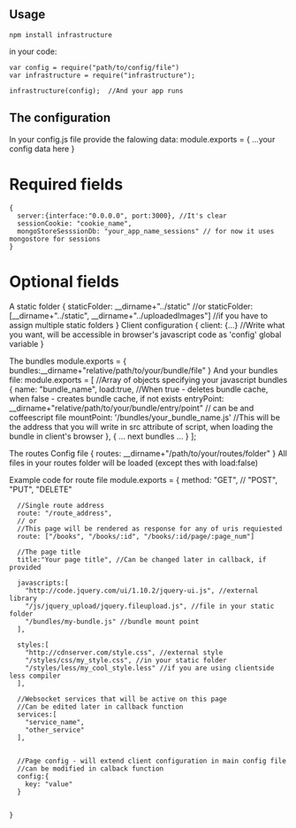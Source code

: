## Usage ##
    npm install infrastructure

in your code:
    
    var config = require("path/to/config/file")
    var infrastructure = require("infrastructure");

    infrastructure(config);  //And your app runs


## The configuration ##

In your config.js file provide the falowing data:
    module.exports = {
      ...your config data here
    }
# Required fields #
    {
      server:{interface:"0.0.0.0", port:3000}, //It's clear
      sessionCookie: "cookie_name",
      mongoStoreSesssionDb: "your_app_name_sessions" // for now it uses mongostore for sessions
    }

# Optional fields #
A static folder
    {
      staticFolder: __dirname+"../static" //or
      staticFolder: [__dirname+"../static", __dirname+"../uploadedImages"] //if you have to assign multiple static folders
    }
Client configuration
    {
      client: {...} //Write what you want, will be accessible in browser's javascript code as 'config' global variable
    }


The bundles
    module.exports = {
      bundles:__dirname+"relative/path/to/your/bundle/file"
    }
And your bundles file:
    module.exports = [ //Array of objects specifying your javascript bundles
      {
        name: "bundle_name",
        load:true, //When true - deletes bundle cache, when false - creates bundle cache, if not exists
        entryPoint: __dirname+"relative/path/to/your/bundle/entry/point" // can be and coffeescript file
        mountPoint: '/bundles/your_bundle_name.js' //This will be the address that you will write in src attribute of script, when loading the bundle in client's browser
      },
      {
        ... next bundles ...
      }
    ];

The routes
Config file
    {
      routes: __dirname+"/path/to/your/routes/folder"
    }
All files in your routes folder will be loaded (except thes with load:false)

Example code for route file
    module.exports = {
      method: "GET", // "POST", "PUT", "DELETE"
      
      //Single route address
      route: "/route_address", 
      // or
      //This page will be rendered as response for any of uris requiested
      route: ["/books", "/books/:id", "/books/:id/page/:page_num"] 

      //The page title
      title:"Your page title", //Can be changed later in callback, if provided

      javascripts:[
        "http://code.jquery.com/ui/1.10.2/jquery-ui.js", //external library
        "/js/jquery_upload/jquery.fileupload.js", //file in your static folder
        "/bundles/my-bundle.js" //bundle mount point
      ],

      styles:[
        "http://cdnserver.com/style.css", //external style
        "/styles/css/my_style.css", //in your static folder
        "/styles/less/my_cool_style.less" //if you are using clientside less compiler
      ],

      //Websocket services that will be active on this page
      //Can be edited later in callback function
      services:[
        "service_name",
        "other_service"
      ],


      //Page config - will extend client configuration in main config file
      //can be modified in calback function
      config:{
        key: "value"
      }


    }
